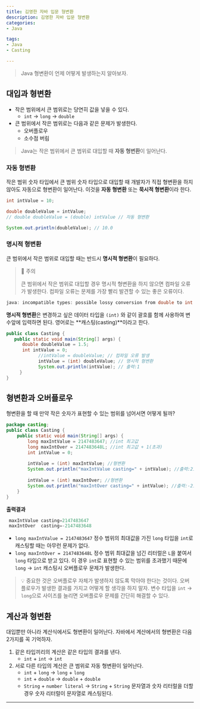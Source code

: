 ```yaml
---
title: 김영한 자바 입문 형변환
description: 김영한 자바 입문 형변환
categories:
- Java

tags:
- Java
- Casting

---
```


> Java 형변환이 언제 어떻게 발생하는지 알아보자.

<!-- more -->

## 대입과 형변환

- 작은 범위에서 큰 범위로는 당연히 값을 넣을 수 있다.
  - `int` -> `long` -> `double`
- 큰 범위에서 작은 범위로는 다음과 같은 문제가 발생한다.
  - 오버플로우
  - 소수점 버림


> Java는 작은 범위에서 큰 범위로 대입할 때 **자동 형변환**이 일어난다.

### 자동 형변환

작은 범위 숫자 타입에서 큰 범위 숫자 타입으로 대입할 때 개발자가 직접 형변환을 하지 않아도 자동으로 형변환이 일어난다. 이것을 **자동 형변환** 또는 **묵시적 형변환**이라 한다.

```java
int intValue = 10;

double doubleValue = intValue;
// double doubleValue = (double) intValue // 자동 형변환

System.out.println(doubleValue); // 10.0
```


### 명시적 형변환

큰 범위에서 작은 범위로 대입할 때는 반드시 **명시적 형변환**이 필요하다.

> 🚨 주의
>
> 큰 범위에서 작은 범위로 대입할 경우 명시적 형변환을 하지 않으면 컴파일 오류가 발생한다. 컴파일 오류는 문제를 가장 빨리 발견할 수 있는 좋은 오류이다.

```java
java: incompatible types: possible lossy conversion from double to int 
```

**명시적 형변환**은 변경하고 싶은 데이터 타입을 `(int)` 와 같이 괄호를 함께 사용하여 변수앞에 입력하면 된다. 영어로는 **캐스팅(casting)**이라고 한다.
```java
public class Casting {
   public static void main(String[] args) {
      double doubleValue = 1.5;
      int intValue = 0;
			//intValue = doubleValue; // 컴파일 오류 발생 
			intValue = (int) doubleValue; // 명시적 형변환 
			System.out.println(intValue); // 출력:1
	 } 
}
```

## 형변환과 오버플로우

형변환을 할 때 만약 작은 숫자가 표현할 수 있는 범위를 넘어서면 어떻게 될까?
```java
package casting;
public class Casting {
	public static void main(String[] args) {
		long maxIntValue = 2147483647; //int 최고값
		long maxIntOver = 2147483648L; //int 최고값 + 1(초과) 
		int intValue = 0;
		
		intValue = (int) maxIntValue; //형변환
		System.out.println("maxIntValue casting=" + intValue); //출력:2147483647
		
		intValue = (int) maxIntOver; //형변환
		System.out.println("maxIntOver casting=" + intValue); //출력:-2147483648 
	}
}
```
**출력결과**
```java
 maxIntValue casting=2147483647
 maxIntOver  casting=-2147483648
```
- `long maxIntValue = 2147483647` 정수 범위의 최대값을 가진 `long` 타입을 `int`로 캐스팅할 때는 아무런 문제가 없다.
- `long maxIntOver = 2147483648L` 정수 범위 최대값을 넘긴 리터럴은 `L`을 붙여서 `long` 타입으로 받고 있다. 이 경우 `int`로 표현할 수 있는 범위를 초과했기 때문에 `long` -> `int` 캐스팅시 오버플로우 문제가 발생한다.



> 💡 중요한 것은 오버플로우 자체가 발생하지 않도록 막아야 한다는 것이다. 오버플로우가 발생한 결과를 가지고 어떻게 할 생각을 하지 말자. 변수 타입을 `int` -> `long`으로 사이즈를 늘리면 오버플로우 문제를 간단히 해결할 수 있다.


## 계산과 형변환

대입뿐만 아니라 계산식에서도 형변환이 일어난다.
자바에서 계산에서의 형변환은 다음 2가지를 꼭 기억하자.

1. 같은 타입끼리의 계산은 같은 타입의 결과를 낸다.
   - `int` + `int` -> `int` 
2. 서로 다른 타입의 계산은 큰 범위로 자동 형변환이 일어난다.
   - `int` + `long` -> `long` + `long`
   - `int` + `double` -> `double` + `double`
   - `String` + `number literal` → `String` + `String` 문자열과 숫자 리터럴을 더할 경우 숫자 리터럴이 문자열로 캐스팅된다.

---
